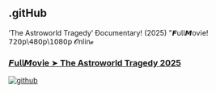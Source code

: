 ## .gitHub

‘The Astroworld Tragedy’ Ðocumentary! (2025) "𝙁u𝗅𝗅𝙈ov𝗂e! 𝟩𝟤𝟢𝗉\𝟦𝟪𝟢𝗉\𝟣𝟢𝟪𝟢𝗉 𝓞nlin𝓮

### [𝙁u𝗅𝗅𝙈ov𝗂e ➤ The Astroworld Tragedy 2025](https://watching4khdmovies.blogspot.com/2025/06/the-astroworld-tragedy.html)

<a href="https://watching4khdmovies.blogspot.com/2025/06/the-astroworld-tragedy.html" rel="nofollow"><img src="https://image.tmdb.org/t/p/w1280/koUySrvU9DJ2Kkns320Oc2YTIv4.jpg" alt="github" data-canonical-src="https://image.tmdb.org/t/p/w1280/koUySrvU9DJ2Kkns320Oc2YTIv4.jpg" style="max-width: 100%;"></a>
